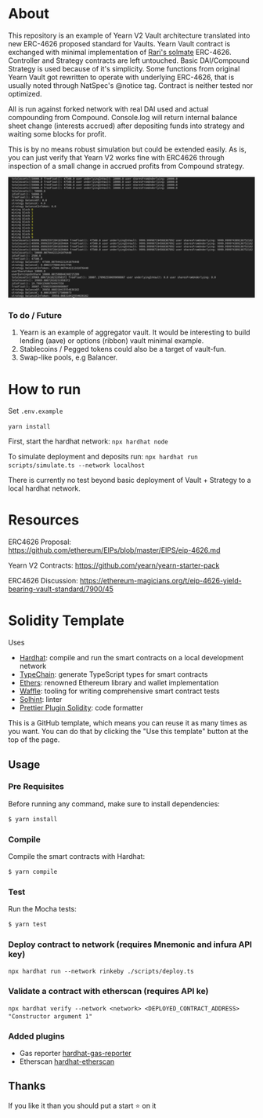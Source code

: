 # About

This repository is an example of Yearn V2 Vault architecture translated into new ERC-4626 proposed standard for Vaults. Yearn Vault contract is exchanged with minimal implementation of [Rari's solmate](https://github.com/Rari-Capital/solmate) ERC-4626. Controller and Strategy contracts are left untouched. Basic DAI/Compound Strategy is used because of it's simplicity. Some functions from original Yearn Vault got rewritten to operate with underlying ERC-4626, that is usually noted through NatSpec's @notice tag. Contract is neither tested nor optimized.

All is run against forked network with real DAI used and actual compounding from Compound. Console.log will return internal balance sheet change (interests accrued) after depositing funds into strategy and waiting some blocks for profit.

This is by no means robust simulation but could be extended easily. As is, you can just verify that Yearn V2 works fine with ERC4626 through inspection of a small change in accrued profits from Compound strategy.

![Vault Balance Sheet Change](sim.png)

### To do / Future

1. Yearn is an example of aggregator vault. It would be interesting to build lending (aave) or options (ribbon) vault minimal example.
2. Stablecoins / Pegged tokens could also be a target of vault-fun.
3. Swap-like pools, e.g Balancer.

# How to run

Set `.env.example`

`yarn install`

First, start the hardhat network: `npx hardhat node`

To simulate deployment and deposits run: `npx hardhat run scripts/simulate.ts --network localhost`

There is currently no test beyond basic deployment of Vault + Strategy to a local hardhat network.

# Resources

ERC4626 Proposal: https://github.com/ethereum/EIPs/blob/master/EIPS/eip-4626.md

Yearn V2 Contracts: https://github.com/yearn/yearn-starter-pack

ERC4626 Discussion: https://ethereum-magicians.org/t/eip-4626-yield-bearing-vault-standard/7900/45

# Solidity Template

Uses

- [Hardhat](https://github.com/nomiclabs/hardhat): compile and run the smart contracts on a local development network
- [TypeChain](https://github.com/ethereum-ts/TypeChain): generate TypeScript types for smart contracts
- [Ethers](https://github.com/ethers-io/ethers.js/): renowned Ethereum library and wallet implementation
- [Waffle](https://github.com/EthWorks/Waffle): tooling for writing comprehensive smart contract tests
- [Solhint](https://github.com/protofire/solhint): linter
- [Prettier Plugin Solidity](https://github.com/prettier-solidity/prettier-plugin-solidity): code formatter

This is a GitHub template, which means you can reuse it as many times as you want. You can do that by clicking the "Use this
template" button at the top of the page.

## Usage

### Pre Requisites

Before running any command, make sure to install dependencies:

```sh
$ yarn install
```

### Compile

Compile the smart contracts with Hardhat:

```sh
$ yarn compile
```

### Test

Run the Mocha tests:

```sh
$ yarn test
```

### Deploy contract to network (requires Mnemonic and infura API key)

```
npx hardhat run --network rinkeby ./scripts/deploy.ts
```

### Validate a contract with etherscan (requires API ke)

```
npx hardhat verify --network <network> <DEPLOYED_CONTRACT_ADDRESS> "Constructor argument 1"
```

### Added plugins

- Gas reporter [hardhat-gas-reporter](https://hardhat.org/plugins/hardhat-gas-reporter.html)
- Etherscan [hardhat-etherscan](https://hardhat.org/plugins/nomiclabs-hardhat-etherscan.html)

## Thanks

If you like it than you should put a start ⭐ on it
